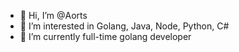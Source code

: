 - 👋 Hi, I’m @Aorts
- 👀 I’m interested in Golang, Java, Node, Python, C#
- 🌱 I’m currently full-time golang developer

<!---
Aorts/Aorts is a ✨ special ✨ repository because its `README.md` (this file) appears on your GitHub profile.
You can click the Preview link to take a look at your changes.
--->
